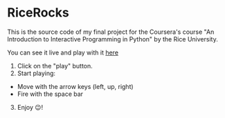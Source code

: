 # RiceRocks


This is the source code of my final project for the Coursera's course "An Introduction to Interactive Programming in Python" by the Rice University.

You can see it live and play with it [here](http://www.codeskulptor.org/#user40_U1SEC2ZO9p0J6gW.py)

1. Click on the "play" button.
2. Start playing:
  * Move with the arrow keys (left, up, right)
  * Fire with the space bar
3. Enjoy :wink:!
